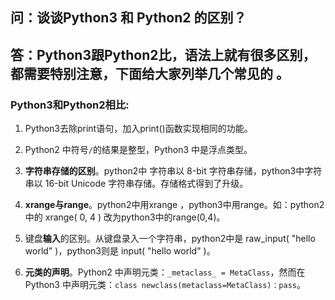 ## 问：谈谈Python3 和 Python2 的区别？
## 答：Python3跟Python2比，语法上就有很多区别，都需要特别注意，下面给大家列举几个常见的 。

### Python3和Python2相比:
1. Python3去除print语句，加入print()函数实现相同的功能。

2. Python2 中符号`/`的结果是整型，Python3 中是浮点类型。

3. **字符串存储的区别**。python2中 字符串以 8-bit 字符串存储，python3中字符串以 16-bit Unicode 字符串存储。存储格式得到了升级。

4. **xrange与range**。python2中用xrange ，python3中用range。如：python2中的 xrange( 0, 4 ) 改为python3中的range(0,4)。

5. 键盘**输入**的区别。从键盘录入一个字符串，python2中是 raw_input( "hello world" )，python3则是 input( "hello world" )。

6. **元类的声明**。Python2 中声明元类：`_metaclass_ = MetaClass`，然而在Python3 中声明元类：`class newclass(metaclass=MetaClass)：pass`。
